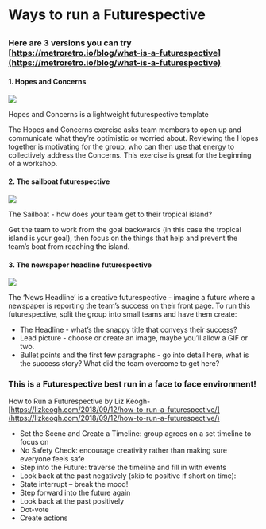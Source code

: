 # Ways to run a Futurespective

##  

### Here are 3 versions you can try [https://metroretro.io/blog/what-is-a-futurespective](https://metroretro.io/blog/what-is-a-futurespective) 

#### 1. Hopes and Concerns

![](https://uploads-ssl.webflow.com/5ef3109807a3938491cecdfd/5f31712663b9d18f7a7f3a6a_Hopes%20and%20Concerns%20retro.PNG)

Hopes and Concerns is a lightweight futurespective template

The Hopes and Concerns exercise asks team members to open up and communicate what they’re optimistic or worried about. Reviewing the Hopes together is motivating for the group, who can then use that energy to collectively address the Concerns. This exercise is great for the beginning of a workshop.



#### 2. The sailboat futurespective

![](https://uploads-ssl.webflow.com/5ef3109807a3938491cecdfd/5f3170dfe0a2e4670f2b58eb_Sailboat%20futurespective.PNG)

The Sailboat - how does your team get to their tropical island?

Get the team to work from the goal backwards \(in this case the tropical island is your goal\), then focus on the things that help and prevent the team’s boat from reaching the island.



#### 3. The newspaper headline futurespective

![](https://uploads-ssl.webflow.com/5ef3109807a3938491cecdfd/5f3a9dd24fdb90af0aece398_Newspaper.jpg)

The ‘News Headline’ is a creative futurespective - imagine a future where a newspaper is reporting the team’s success on their front page. To run this futurespective, split the group into small teams and have them create:

* The Headline - what’s the snappy title that conveys their success?
* Lead picture - choose or create an image, maybe you’ll allow a GIF or two.
* Bullet points and the first few paragraphs - go into detail here, what is the success story? What did the team overcome to get here?

### This is a Futurespective best run in a face to face environment!

How to Run a Futurespective by Liz Keogh- [https://lizkeogh.com/2018/09/12/how-to-run-a-futurespective/](https://lizkeogh.com/2018/09/12/how-to-run-a-futurespective/)

* Set the Scene and Create a Timeline: group agrees on a set timeline to focus on 
* No Safety Check: encourage creativity rather than making sure everyone feels safe 
* Step into the Future: traverse the timeline and fill in with events 
* Look back at the past negatively \(skip to positive if short on time\):
* State interrupt – break the mood!
* Step forward into the future again
* Look back at the past positively
* Dot-vote
* Create actions



